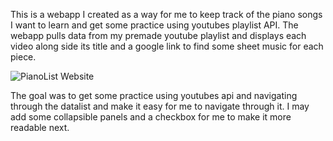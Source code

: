 This is a webapp I created as a way for me to keep track of the piano songs I want to learn and get some practice using youtubes playlist API.
The webapp pulls data from my premade youtube playlist and displays each video along side its title and a google link to find some sheet music for each piece. 

![PianoList Website](https://user-images.githubusercontent.com/103802577/221028933-496d2dae-7b47-43f7-8066-548fb04f3d55.png)

The goal was to get some practice using youtubes api and navigating through the datalist and make it easy for me to navigate through it. I may add some collapsible panels and a checkbox for me to make it more readable next.
